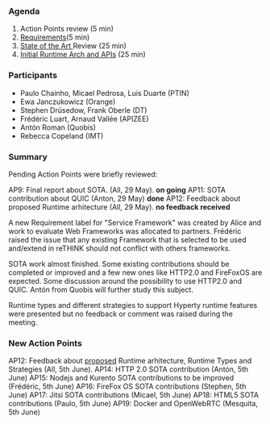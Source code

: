 

### Agenda

1. Action Points review (5 min)
1. [Requirements](../sota/selection-criteria.md)(5 min)
1. [State of the Art ](../sota/sota.md) Review (25 min)
1. [Initial Runtime Arch and APIs](https://github.com/reTHINK-project/core-framework/blob/master/docs/specs/runtime.md) (25 min)

### Participants

* Paulo Chainho, Micael Pedrosa, Luis Duarte  (PTIN)
* Ewa Janczukowicz (Orange)
* Stephen Drüsedow, Frank Oberle (DT)
* Frédéric Luart, Arnaud Vallée (APIZEE)
* Antón Roman (Quobis)
* Rebecca Copeland (IMT)

### Summary

Pending Action Points were briefly reviewed:

AP9: Final report about SOTA. (All, 29 May). **on going**
AP11: SOTA contribution about QUIC (Anton, 29 May) **done**
AP12: Feedback about proposed Runtime arhitecture (All, 29 May). **no feedback received**

A new Requirement label for "Service Framework" was created by Alice and work to evaluate Web Frameworks was allocated to partners. Frédéric raised the issue that any existing Framework that is selected to be used and/extend in reTHINK should not conflict with others frameworks.

SOTA work almost finished. Some existing contributions should be completed or improved and a few new ones like HTTP2.0 and FireFoxOS are expected. Some discussion around the possibility to use HTTP2.0 and QUIC. Antón from Quobis will further study this subject.

Runtime types and different strategies to support Hyperty runtime features were presented but no feedback or comment was raised during the meeting. 

### New Action Points

AP12: Feedback about [proposed](https://github.com/reTHINK-project/core-framework/blob/master/docs/specs/runtime.md) Runtime arhitecture, Runtime Types and Strategies (All, 5th June).
AP14: HTTP 2.0 SOTA contribution (Antón, 5th June)
AP15: Nodejs and Kurento SOTA contributions to be improved (Frédéric, 5th June)
AP16: FireFox OS SOTA contributions (Stephen, 5th June)
AP17: Jitsi SOTA contributions (Micael, 5th June)
AP18: HTML5 SOTA contributions (Paulo, 5th June)
AP19: Docker and OpenWebRTC (Mesquita, 5th June)


